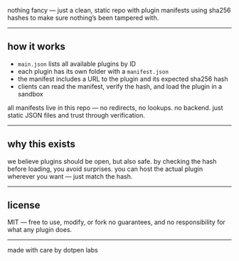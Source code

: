 nothing fancy — just a clean, static repo with plugin manifests
using sha256 hashes to make sure nothing’s been tampered with.

---

## how it works

* `main.json` lists all available plugins by ID
* each plugin has its own folder with a `manifest.json`
* the manifest includes a URL to the plugin and its expected sha256 hash
* clients can read the manifest, verify the hash, and load the plugin in a sandbox

all manifests live in this repo — no redirects, no lookups.
no backend. just static JSON files and trust through verification.

---

## why this exists

we believe plugins should be open, but also safe.
by checking the hash before loading, you avoid surprises.
you can host the actual plugin wherever you want — just match the hash.

---

## license

MIT — free to use, modify, or fork
no guarantees, and no responsibility for what any plugin does.

---

made with care by dotpen labs

